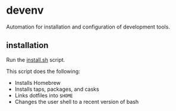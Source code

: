 # devenv
Automation for installation and configuration of development tools.

## installation
Run the [install.sh](./install.sh) script.

This script does the following:

- Installs Homebrew
- Installs taps, packages, and casks
- Links dotfiles into `$HOME`
- Changes the user shell to a recent version of bash
